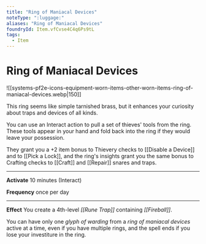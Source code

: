 ```yaml
---
title: "Ring of Maniacal Devices"
noteType: ":luggage:"
aliases: "Ring of Maniacal Devices"
foundryId: Item.vfCvse4C4q6Ps9tL
tags:
  - Item
---
```


# Ring of Maniacal Devices
![[systems-pf2e-icons-equipment-worn-items-other-worn-items-ring-of-maniacal-devices.webp|150]]

This ring seems like simple tarnished brass, but it enhances your curiosity about traps and devices of all kinds.

You can use an Interact action to pull a set of thieves' tools from the ring. These tools appear in your hand and fold back into the ring if they would leave your possession.

They grant you a +2 item bonus to Thievery checks to [[Disable a Device]] and to [[Pick a Lock]], and the ring's insights grant you the same bonus to Crafting checks to [[Craft]] and [[Repair]] snares and traps.

* * *

**Activate** 10 minutes (Interact)

**Frequency** once per day

* * *

**Effect** You create a 4th-level _[[Rune Trap]]_ containing _[[Fireball]]_.

You can have only one _glyph of warding_ from a _ring of maniacal devices_ active at a time, even if you have multiple rings, and the spell ends if you lose your investiture in the ring.
